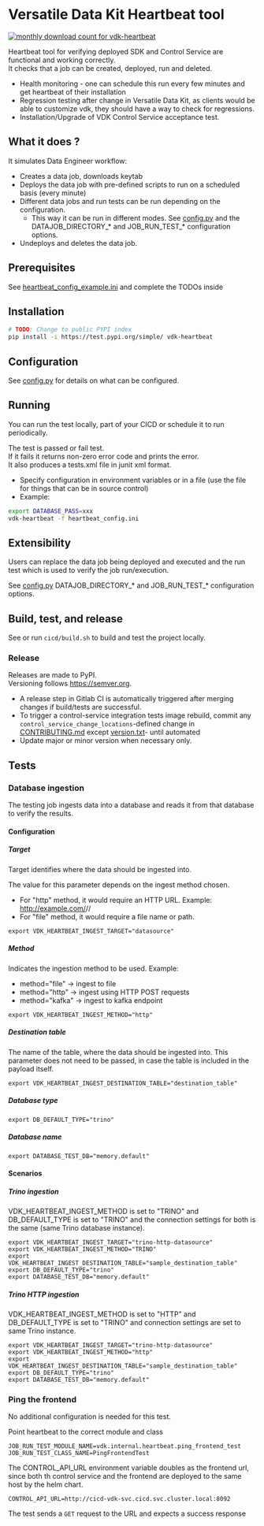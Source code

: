 # Versatile Data Kit Heartbeat tool

<a href="https://pypistats.org/packages/vdk-heartbeat" alt="Monthly Downloads">
        <img src="https://img.shields.io/pypi/dm/vdk-heartbeat.svg" alt="monthly download count for vdk-heartbeat"></a>

Heartbeat tool for verifying deployed SDK and Control Service are functional and working correctly.<br>
It  checks that a job can be created, deployed, run and deleted.

* Health monitoring - one can schedule this run every few minutes and get heartbeat of their installation
* Regression testing after change in Versatile Data Kit, as clients would be able to customize vdk, they should have a way to check for regressions.
* Installation/Upgrade of VDK Control Service acceptance test.

## What it does ?

It simulates Data Engineer workflow:
* Creates a data job, downloads keytab
* Deploys the data job with pre-defined scripts to run on a scheduled basis (every minute)
* Different data jobs and run tests can be run depending on the configuration.
  * This way it can be run in different modes. See [config.py](src/taurus/vdk/heartbeat/config.py)  and the DATAJOB_DIRECTORY_* and JOB_RUN_TEST_* configuration options.
* Undeploys and deletes the data job.

## Prerequisites

See [heartbeat_config_example.ini](vdk-heartbeat/heartbeat_config_example.ini) and complete the TODOs inside

## Installation

```bash
# TODO: Change to public PYPI index
pip install -i https://test.pypi.org/simple/ vdk-heartbeat
```

## Configuration

 See [config.py](src/taurus/vdk/heartbeat/config.py) for details on what can be configured.

## Running

You can run the test locally, part of your CICD or schedule it to run periodically. <br>

The test is passed or fail test. <br> If it fails it returns non-zero error code and prints the error.<br>
It also produces a tests.xml file in junit xml format.

* Specify configuration in environment variables or in a file (use the file for things that can be in source control)
* Example:
```bash
export DATABASE_PASS=xxx
vdk-heartbeat -f heartbeat_config.ini
```

## Extensibility

Users can replace the data job being deployed and executed and the run test which is used to verify the job run/execution.

See [config.py](src/taurus/vdk/heartbeat/config.py) DATAJOB_DIRECTORY_* and JOB_RUN_TEST_* configuration options.


## Build, test, and release

See or run `cicd/build.sh` to build and test the project locally.

### Release

Releases are made to PyPI. <br>
Versioning follows https://semver.org.

* A release step in Gitlab CI is automatically triggered after merging changes if build/tests are successful.
* To trigger a control-service integration tests image rebuild, commit any `control_service_change_locations`-defined change in [CONTRIBUTING.md](../control-service/cicd/.gitlab-ci.yml) except [version.txt](../control-service/projects/helm_charts/pipelines-control-service/version.txt)- until automated
* Update major or minor version when necessary only.

## Tests
### Database ingestion
The testing job ingests data into a database and reads it from that database to verify the results.
#### Configuration
##### Target
Target identifies where the data should be ingested into.

The value for this parameter depends on the ingest method chosen.
* For "http" method, it would require an HTTP URL.
    Example: http://example.com/<some>/<api>/<endpoint>
* For "file" method, it would require a file name or path.
```
export VDK_HEARTBEAT_INGEST_TARGET="datasource"
```
##### Method
Indicates the ingestion method to be used. Example:
* method="file" -> ingest to file
* method="http" -> ingest using HTTP POST requests
* method="kafka" -> ingest to kafka endpoint
```
export VDK_HEARTBEAT_INGEST_METHOD="http"
```
##### Destination table
The name of the table, where the data should be ingested into.
This parameter does not need to be passed, in case the table is
included in the payload itself.
```
export VDK_HEARTBEAT_INGEST_DESTINATION_TABLE="destination_table"
```
##### Database type
```
export DB_DEFAULT_TYPE="trino"
```
##### Database name
```
export DATABASE_TEST_DB="memory.default"
```
#### Scenarios
##### Trino ingestion
VDK_HEARTBEAT_INGEST_METHOD is set to "TRINO" and DB_DEFAULT_TYPE is set to "TRINO"
and the connection settings for both is the same (same Trino database instance).
```
export VDK_HEARTBEAT_INGEST_TARGET="trino-http-datasource"
export VDK_HEARTBEAT_INGEST_METHOD="TRINO"
export VDK_HEARTBEAT_INGEST_DESTINATION_TABLE="sample_destination_table"
export DB_DEFAULT_TYPE="trino"
export DATABASE_TEST_DB="memory.default"
```
##### Trino HTTP ingestion
VDK_HEARTBEAT_INGEST_METHOD is set to "HTTP" and DB_DEFAULT_TYPE is set to "TRINO"
and connection settings are set to same Trino instance.
```
export VDK_HEARTBEAT_INGEST_TARGET="trino-http-datasource"
export VDK_HEARTBEAT_INGEST_METHOD="http"
export VDK_HEARTBEAT_INGEST_DESTINATION_TABLE="sample_destination_table"
export DB_DEFAULT_TYPE="trino"
export DATABASE_TEST_DB="memory.default"
```

### Ping the frontend

No additional configuration is needed for this test.

Point heartbeat to the correct module and class

```
JOB_RUN_TEST_MODULE_NAME=vdk.internal.heartbeat.ping_frontend_test
JOB_RUN_TEST_CLASS_NAME=PingFrontendTest
```

The CONTROL_API_URL environment variable doubles as the frontend url, since both
th control service and the frontend are deployed to the same host by the helm
chart.

```
CONTROL_API_URL=http://cicd-vdk-svc.cicd.svc.cluster.local:8092
```

The test sends a `GET` request to the URL and expects a success response
